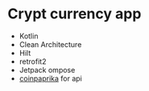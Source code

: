 # Crypt currency app

- Kotlin
- Clean Architecture
- Hilt
- retrofit2
- Jetpack ompose
- [coinpaprika](https://coinpaprika.com/ja/) for api